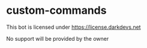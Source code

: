 # custom-commands
This bot is licensed under https://license.darkdevs.net

No support will be provided by the owner
